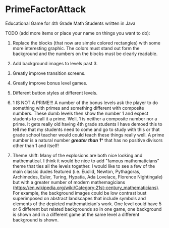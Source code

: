 # PrimeFactorAttack
Educational Game for 4th Grade Math Students written in Java

TODO (add more items or place your name on things you want to do):<br>
1) Replace the blocks (that now are simple colored rectangles) with some more interesting graphic.
    The colors must stand out form the background and the numbers on the blocks must be clearly readable.

2) Add background images to levels past 3.

3) Greatly improve transition screens.

4) Greatly improve bonus level games.

5) Different button styles at different levels.

6) 1 IS NOT A PRIME!!! A number of the bonus levels ask the player to do something with
   primes and something different with composite numbers. These dumb levels then
    show the number 1 and expect
   students to call it a prime. Well, 1 is neither a composite number nor a prime. It
   gets really old having 4th grade students I have demoed this to tell me that my
   students need to come and go to study with this or that grade school teacher would
   could teach these things really well. A prime number is a natural
   number ***greater than 1**** that has no positive divisors other than 1 and itself!


7) Theme shift: Many of the explosions are both nice looking and mathematical. I think
   it would be nice to add "famous mathematicians" theme that ties all the levels together.
    I would like to see a few of the main classic dudes featured
    (i.e. Euclid, Newton, Pythagoras, Archimedes, Euler, Turing, Hypatia, Ada Lovelace, Florence Nightingale)
    but with a greater number of modern
    mathemagicians (https://en.wikipedia.org/wiki/Category:21st-century_mathematicians).
    For example, the background images could be low contrast bust superimposed on abstract
    landscapes that include symbols and elements of the depicted mathematician's work.
    One level could have 5 or 6 different but related backgrounds so in one game,
    one background is shown
    and in a different game at the same level a different background is shown.
